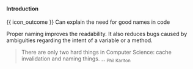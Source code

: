 <div id="title">

#### Introduction

</div>

<span id="prereqs"></span>

<span id="outcomes">{{ icon_outcome }} Can explain the need for good names in code</span>

<div id="body">

Proper naming improves the readability. It also reduces bugs caused by ambiguities regarding the intent of a variable or a method.

> There are only two hard things in Computer Science: cache invalidation and naming things. <sub>-- Phil Karlton</sub>

</div>

<div id="extras">
</div>